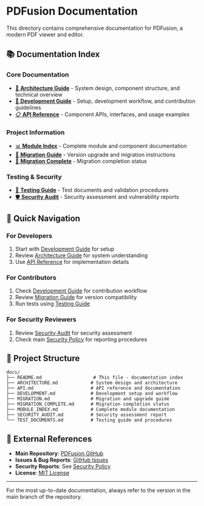 # PDFusion Documentation

This directory contains comprehensive documentation for PDFusion, a modern PDF viewer and editor.

## 📚 Documentation Index

### Core Documentation
- [📖 **Architecture Guide**](ARCHITECTURE.md) - System design, component structure, and technical overview
- [🔧 **Development Guide**](DEVELOPMENT.md) - Setup, development workflow, and contribution guidelines
- [📋 **API Reference**](API.md) - Component APIs, interfaces, and usage examples

### Project Information
- [📊 **Module Index**](MODULE_INDEX.md) - Complete module and component documentation
- [🔄 **Migration Guide**](MIGRATION.md) - Version upgrade and migration instructions
- [📝 **Migration Complete**](MIGRATION_COMPLETE.md) - Migration completion status

### Testing & Security
- [🧪 **Testing Guide**](TEST_DOCUMENTS.md) - Test documents and validation procedures
- [🛡️ **Security Audit**](SECURITY_AUDIT.md) - Security assessment and vulnerability reports

## 🚀 Quick Navigation

### For Developers
1. Start with [Development Guide](DEVELOPMENT.md) for setup
2. Review [Architecture Guide](ARCHITECTURE.md) for system understanding  
3. Use [API Reference](API.md) for implementation details

### For Contributors
1. Check [Development Guide](DEVELOPMENT.md) for contribution workflow
2. Review [Migration Guide](MIGRATION.md) for version compatibility
3. Run tests using [Testing Guide](TEST_DOCUMENTS.md)

### For Security Reviewers
1. Review [Security Audit](SECURITY_AUDIT.md) for security assessment
2. Check main [Security Policy](../SECURITY.md) for reporting procedures

## 📂 Project Structure

```
docs/
├── README.md                   # This file - documentation index
├── ARCHITECTURE.md            # System design and architecture
├── API.md                     # API reference and documentation  
├── DEVELOPMENT.md             # Development setup and workflow
├── MIGRATION.md               # Migration and upgrade guide
├── MIGRATION_COMPLETE.md      # Migration completion status
├── MODULE_INDEX.md            # Complete module documentation
├── SECURITY_AUDIT.md          # Security assessment report
└── TEST_DOCUMENTS.md          # Testing guide and procedures
```

## 🔗 External References

- **Main Repository**: [PDFusion GitHub](https://github.com/ronled86/PDFusion)
- **Issues & Bug Reports**: [GitHub Issues](https://github.com/ronled86/PDFusion/issues)
- **Security Reports**: See [Security Policy](../SECURITY.md)
- **License**: [MIT License](../LICENSE)

---

For the most up-to-date documentation, always refer to the version in the main branch of the repository.
